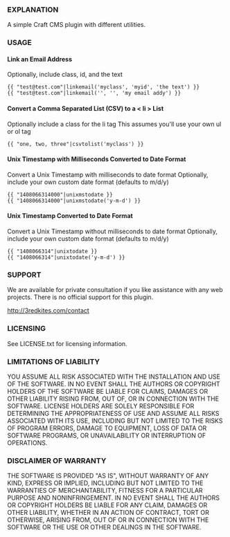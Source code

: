 ### EXPLANATION

A simple Craft CMS plugin with different utilities.


### USAGE

#### Link an Email Address

Optionally, include class, id, and the text

```
{{ "test@test.com"|linkemail('myclass', 'myid', 'the text') }}
{{ "test@test.com"|linkemail('', '', 'my email addy') }} 
```

#### Convert a Comma Separated List (CSV) to a < li > List</h3>

Optionally include a class for the li tag
This assumes you'll use your own ul or ol tag

```{{ "one, two, three"|csvtolist('myclass') }}```


#### Unix Timestamp with Milliseconds Converted to Date Format

Convert a Unix Timestamp with milliseconds to date format
Optionally, include your own custom date format (defaults to m/d/y)

```
{{ "1408066314000"|unixmstodate }}
{{ "1408066314000"|unixmstodate('y-m-d') }}
```

#### Unix Timestamp Converted to Date Format

Convert a Unix Timestamp without milliseconds to date format
Optionally, include your own custom date format (defaults to m/d/y)

```
{{ "1408066314"|unixtodate }}
{{ "1408066314"|unixtodate('y-m-d') }}
```

### SUPPORT

We are available for private consultation if you like assistance with any web projects. There is no official support for this plugin.

http://3redkites.com/contact

### LICENSING

See LICENSE.txt for licensing information.



### LIMITATIONS OF LIABILITY

YOU ASSUME ALL RISK ASSOCIATED WITH THE INSTALLATION 
AND USE OF THE SOFTWARE. IN NO EVENT SHALL THE AUTHORS 
OR COPYRIGHT HOLDERS OF THE SOFTWARE BE LIABLE FOR 
CLAIMS, DAMAGES OR OTHER LIABILITY RISING FROM, OUT OF, 
OR IN CONNECTION WITH THE SOFTWARE. LICENSE HOLDERS ARE 
SOLELY RESPONSIBLE FOR DETERMINING THE APPROPRIATENESS 
OF USE AND ASSUME ALL RISKS ASSOCIATED WITH ITS USE, 
INCLUDING BUT NOT LIMITED TO THE RISKS OF PROGRAM ERRORS, 
DAMAGE TO EQUIPMENT, LOSS OF DATA OR SOFTWARE PROGRAMS, 
OR UNAVAILABILITY OR INTERRUPTION OF OPERATIONS.

### DISCLAIMER OF WARRANTY

THE SOFTWARE IS PROVIDED "AS IS", WITHOUT WARRANTY OF ANY 
KIND, EXPRESS OR IMPLIED, INCLUDING BUT NOT LIMITED TO THE 
WARRANTIES OF MERCHANTABILITY, FITNESS FOR A PARTICULAR 
PURPOSE AND NONINFRINGEMENT. IN NO EVENT SHALL THE AUTHORS 
OR COPYRIGHT HOLDERS BE LIABLE FOR ANY CLAIM, DAMAGES OR 
OTHER LIABILITY, WHETHER IN AN ACTION OF CONTRACT, TORT OR 
OTHERWISE, ARISING FROM, OUT OF OR IN CONNECTION WITH THE 
SOFTWARE OR THE USE OR OTHER DEALINGS IN THE SOFTWARE.

